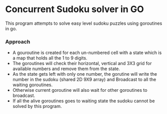 # Concurrent Sudoku solver in GO
This program attempts to solve easy level sudoku puzzles using goroutines in go.

### Approach
- A gouroutine is created for each un-numbered cell with a state which is a map that holds all the 1 to 9 digits. 
- The goroutines will check their horizontal, vertical and 3X3 grid for available numbers and remove them from the state.
- As the state gets left with only one number, the gorutine will write the number in the sudoku (shared 2D 9X9 array) and Broadcast to all the waiting goroutines.
- Otherwise current goroutine will also wait for other goroutines to broadcast.
- If all the alive goroutines goes to waiting state the sudoku cannot be solved by this program.